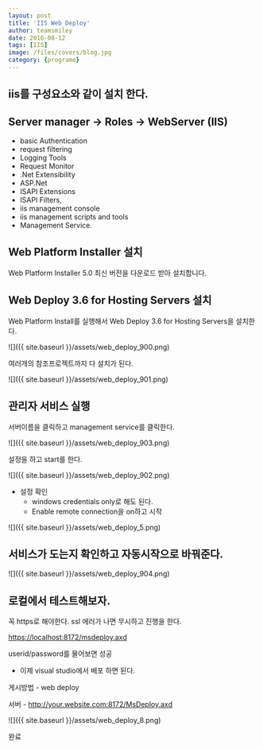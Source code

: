 ```yaml
---
layout: post
title: 'IIS Web Deploy' 
author: teamsmiley 
date: 2016-08-12
tags: [IIS]
image: /files/covers/blog.jpg
category: {programe}
---
```


## iis를 구성요소와 같이 설치 한다.

## Server manager -> Roles -> WebServer (IIS) 

* basic Authentication
* request filtering
* Logging Tools
* Request Monitor
* .Net Extensibility
* ASP.Net 
* ISAPI Extensions
* ISAPI Filters, 
* iis management console
* iis management scripts and tools 
* Management Service.

## Web Platform Installer 설치

Web Platform Installer 5.0 최신 버전을 다운로드 받아 설치합니다.

## Web Deploy 3.6 for Hosting Servers 설치 

Web Platform Install를 실행해서 Web Deploy 3.6 for Hosting Servers을 설치한다. 

![]({{ site.baseurl }}/assets/web_deploy_900.png)

여러개의 참조프로젝트까지 다 설치가 된다. 

![]({{ site.baseurl }}/assets/web_deploy_901.png)


## 관리자 서비스 실행 

서버이름을 클릭하고 management service를 클릭한다.

![]({{ site.baseurl }}/assets/web_deploy_903.png)

설정을 하고 start를 한다. 

![]({{ site.baseurl }}/assets/web_deploy_902.png)

* 설정 확인 
  * windows credentials only로 해도 된다.
  * Enable remote connection을 on하고 시작 

![]({{ site.baseurl }}/assets/web_deploy_5.png)

## 서비스가 도는지 확인하고 자동시작으로 바꿔준다. 

![]({{ site.baseurl }}/assets/web_deploy_904.png)

## 로컬에서 테스트해보자.

꼭 https로 해야한다. ssl 에러가 나면 무시하고 진행을 한다. 

<https://localhost:8172/msdeploy.axd>

userid/password를 물어보면 성공 


* 이제 visual studio에서 배포 하면 된다.

게시방법 - web deploy

서버 - http://your.website.com:8172/MsDeploy.axd

![]({{ site.baseurl }}/assets/web_deploy_8.png)

완료

